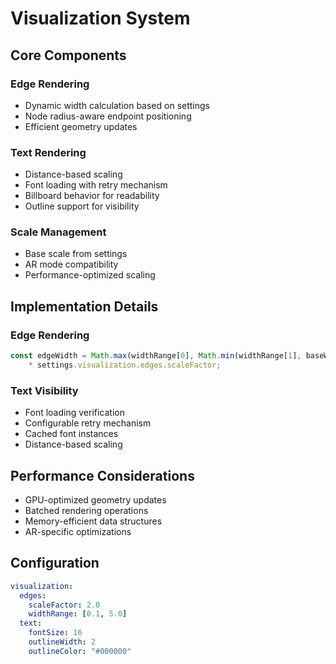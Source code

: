 # Visualization System

## Core Components

### Edge Rendering
- Dynamic width calculation based on settings
- Node radius-aware endpoint positioning
- Efficient geometry updates

### Text Rendering
- Distance-based scaling
- Font loading with retry mechanism
- Billboard behavior for readability
- Outline support for visibility

### Scale Management
- Base scale from settings
- AR mode compatibility
- Performance-optimized scaling

## Implementation Details

### Edge Rendering
```typescript
const edgeWidth = Math.max(widthRange[0], Math.min(widthRange[1], baseWidth)) 
    * settings.visualization.edges.scaleFactor;
```

### Text Visibility
- Font loading verification
- Configurable retry mechanism
- Cached font instances
- Distance-based scaling

## Performance Considerations

- GPU-optimized geometry updates
- Batched rendering operations
- Memory-efficient data structures
- AR-specific optimizations

## Configuration

```yaml
visualization:
  edges:
    scaleFactor: 2.0
    widthRange: [0.1, 5.0]
  text:
    fontSize: 16
    outlineWidth: 2
    outlineColor: "#000000"
```